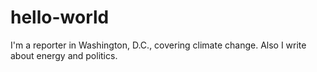 # hello-world
I'm a reporter in Washington, D.C., covering climate change.
Also I write about energy and politics.
